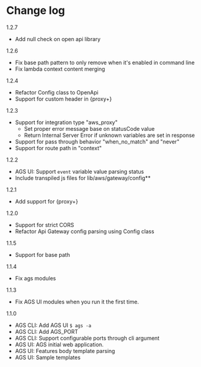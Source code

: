 # Change log

1.2.7
* Add null check on open api library

1.2.6
* Fix base path pattern to only remove when it's enabled in command line
* Fix lambda context content merging

1.2.4
* Refactor Config class to OpenApi
* Support for custom header in {proxy+}

1.2.3
* Support for integration type "aws_proxy"
    - Set proper error message base on statusCode value
    - Return Internal Server Error if unknown variables are set in response
* Support for pass through behavior "when_no_match" and "never"
* Support for route path in "context"

1.2.2
* AGS UI: Support `event` variable value parsing status 
* Include transpiled js files for lib/aws/gateway/config**

1.2.1
* Add support for {proxy+}

1.2.0
* Support for strict CORS
* Refactor Api Gateway config parsing using Config class

1.1.5
* Support for base path

1.1.4
* Fix ags modules

1.1.3
* Fix AGS UI modules when you run it the first time.

1.1.0
* AGS CLI: Add AGS UI `$ ags -a`
* AGS CLI: Add AGS_PORT
* AGS CLI: Support configurable ports through cli argument
* AGS UI: AGS initial web application.
* AGS UI: Features body template parsing
* AGS UI: Sample templates
